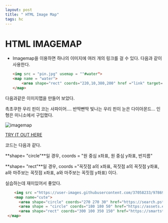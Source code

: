 ```yaml
---
layout: post
title: " HTML Image Map"
tags: hc
---
```


# HTML IMAGEMAP

- Imagemap을 이용하면 하나의 이미지에 여러 개의 링크를 걸 수 있다. 다음과 같이 사용한다.

  ```html
  <img src = "pin.jpg" usemap = ""#water">
  <map name = "water">
      <area shape="rect" coords="220,10,380,200" href ="link" target="_self">
  </map>
  ```

다음과같은 이미지맵을 만들어 보았다.

촉초쿠한 우리 핀이 코는 사파이어.... 반딱빤딱 빛나는 우리 핀이 눈은 다이아몬드... 인형은 미니소에서 구입했다.

![imagemap](https://user-images.githubusercontent.com/37058233/97875321-8f672e00-1d5d-11eb-9b7c-b49da7a8a3e0.gif)

[TRY IT OUT HERE](../html/imagemap.html)

코드는 다음과 같다.

**shape= "circle"**일 경우, coords = "원 중심 x좌표, 원 중심 y좌표, 반지름"

**shape= "rect"**일 경우, coords ="꼭짓점 a의 x좌표, 꼭짓점 a의 꼭짓점 y좌표, a와 마주보는 꼭짓점 x좌표, a와 마주보는 꼭짓점 y좌표) 이다.

실습하는데 재미있어서 좋았다.

```html
    <img src ="https://user-images.githubusercontent.com/37058233/97869067-28914700-1d54-11eb-890b-1e5613ae625d.jpg" width="500px" usemap="#cute">
    <map name="cute">
      <area shape="circle" coords="270 270 30" href="https://search.pstatic.net/common/?src=http%3A%2F%2Fblogfiles.naver.net%2F20140924_177%2Fmyswedding_1411522940603tjGg0_JPEG%2F%25BB%25E7%25C6%25C4%25C0%25CC%25BE%25EE.JPG&type=sc960_832" target="_blank">
      <area shape = "circle" coords="180 180 50" href="https://assets.entrepreneur.com/content/3x2/2000/20160305000536-diamond.jpeg" target="_blank">
      <area shape="rect" coords="300 100 350 150" href="https://smartstore.naver.com/economy/products/4845328924?NaPm=ct%3Dkh0jx66o%7Cci%3D9a83b18133159ce8aef3c8a38567cc0213e4ae8f%7Ctr%3Dslsl%7Csn%3D1104647%7Chk%3D37d41a92a1e749713a0bb0e62bd11ea39fa1ef16" target="_blank">
 </map>

```
